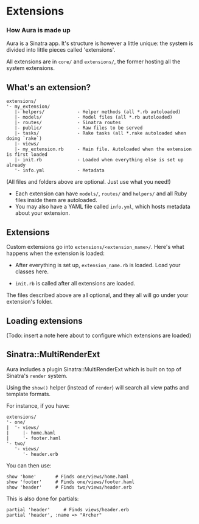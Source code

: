 # Extensions

### How Aura is made up

Aura is a Sinatra app. It's structure is however a little unique: the
system is divided into little pieces called 'extensions'.

All extensions are in `core/` and `extensions/`, the former hosting
all the system extensions.

## What's an extension?

    extensions/
    '- my_extension/
       |- helpers/            - Helper methods (all *.rb autoloaded)
       |- models/             - Model files (all *.rb autoloaded)
       |- routes/             - Sinatra routes
       |- public/             - Raw files to be served
       |- tasks/              - Rake tasks (all *.rake autoloaded when doing `rake`)
       |- views/
       |- my_extension.rb     - Main file. Autoloaded when the extension is first loaded
       |- init.rb             - Loaded when everything else is set up already
       '- info.yml            - Metadata

(All files and folders above are optional. Just use what you need!)

 - Each extension can have `models/`, `routes/` and `helpers/` and
   all Ruby files inside them are autoloaded.
 - You may also have a YAML file called `info.yml`, which hosts metadata
   about your extension.

## Extensions

Custom extensions go into `extensions/<extension_name>/`.
Here's what happens when the extension is loaded:

- After everything is set up, `extension_name.rb` is loaded.
  Load your classes here.

- `init.rb` is called after all extensions are loaded.

The files described above are all optional, and they all will go under
your extension's folder.

## Loading extensions

(Todo: insert a note here about to configure which extensions are loaded)

## Sinatra::MultiRenderExt

Aura includes a plugin Sinatra::MultiRenderExt which is built on top of
Sinatra's `render` system.

Using the `show()` helper (instead of `render`) will search all
view paths and template formats.

For instance, if you have:

    extensions/
    '- one/
    |  '- views/
    |     |- home.haml
    |     '- footer.haml
    '- two/
       '- views/
          '- header.erb

You can then use:

    show 'home'       # Finds one/views/home.haml
    show 'footer'     # Finds one/views/footer.haml
    show 'header'     # Finds two/views/header.erb

This is also done for partials:

    partial 'header'     # Finds views/header.erb
    partial 'header', :name => "Archer"

